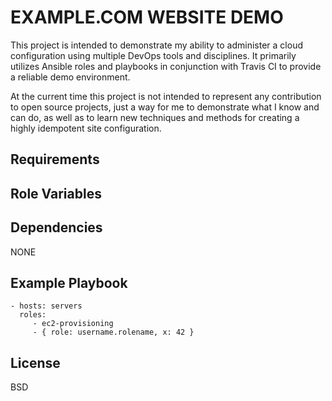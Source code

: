 EXAMPLE.COM WEBSITE DEMO 
========================

This project is intended to demonstrate my ability to administer a cloud configuration using multiple DevOps tools and disciplines.  It primarily utilizes Ansible roles and playbooks in conjunction with Travis CI to provide a reliable demo environment.

At the current time this project is not intended to represent any contribution to open source projects, just a way for me to demonstrate what I know and can do, as well as to learn new techniques and methods for creating a highly idempotent site configuration.


Requirements
------------



Role Variables
--------------


Dependencies
------------

NONE

Example Playbook
----------------

    - hosts: servers
      roles:
         - ec2-provisioning
         - { role: username.rolename, x: 42 }

License
-------

BSD
